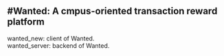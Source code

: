 #Wanted: A cmpus-oriented transaction reward platform
----------------------------------------------
wanted_new: client of Wanted.  
wanted_server: backend of Wanted.
